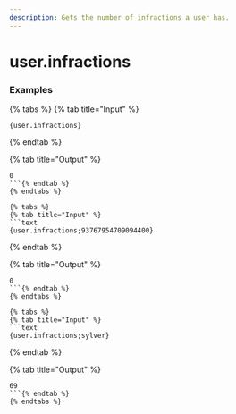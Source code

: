 ```yaml
---
description: Gets the number of infractions a user has.
---
```


# user.infractions <user>

### Examples

{% tabs %}
{% tab title="Input" %}
```text
{user.infractions}
```
{% endtab %}

{% tab title="Output" %}
```text
0
```{% endtab %}
{% endtabs %}

{% tabs %}
{% tab title="Input" %}
```text
{user.infractions;93767954709094400}
```
{% endtab %}

{% tab title="Output" %}
```text
0
```{% endtab %}
{% endtabs %}

{% tabs %}
{% tab title="Input" %}
```text
{user.infractions;sylver}
```
{% endtab %}

{% tab title="Output" %}
```text
69
```{% endtab %}
{% endtabs %}